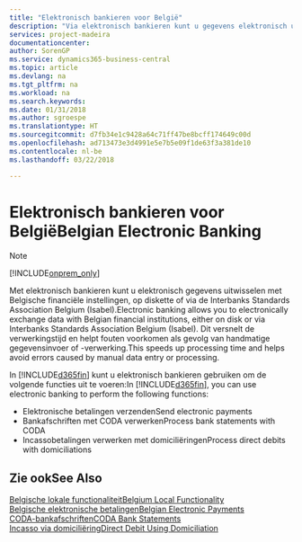 ```yaml
---
title: "Elektronisch bankieren voor België"
description: "Via elektronisch bankieren kunt u gegevens elektronisch uitwisselen met Belgische financiële instellingen. Gegevens kunnen per schijf of via een modem of Isabel (Interbanks Standards Association Belgium) worden uitgewisseld. Op deze manier profiteert u van een snellere verwerkingstijd en voorkomt u fouten als gevolg van handmatige gegevensinvoer of -verwerking."
services: project-madeira
documentationcenter: 
author: SorenGP
ms.service: dynamics365-business-central
ms.topic: article
ms.devlang: na
ms.tgt_pltfrm: na
ms.workload: na
ms.search.keywords: 
ms.date: 01/31/2018
ms.author: sgroespe
ms.translationtype: HT
ms.sourcegitcommit: d7fb34e1c9428a64c71ff47be8bcff174649c00d
ms.openlocfilehash: ad713473e3d4991e5e7b5e09f1de63f3a381de10
ms.contentlocale: nl-be
ms.lasthandoff: 03/22/2018

---
```

# <a name="belgian-electronic-banking"></a><span data-ttu-id="cb235-105">Elektronisch bankieren voor België</span><span class="sxs-lookup"><span data-stu-id="cb235-105">Belgian Electronic Banking</span></span>
> [!Note]
> [!INCLUDE[onprem_only](../../includes/onprem_only_md.md)]

<span data-ttu-id="cb235-106">Met elektronisch bankieren kunt u elektronisch gegevens uitwisselen met Belgische financiële instellingen, op diskette of via de Interbanks Standards Association Belgium (Isabel).</span><span class="sxs-lookup"><span data-stu-id="cb235-106">Electronic banking allows you to electronically exchange data with Belgian financial institutions, either on disk or via Interbanks Standards Association Belgium (Isabel).</span></span> <span data-ttu-id="cb235-107">Dit versnelt de verwerkingstijd en helpt fouten voorkomen als gevolg van handmatige gegevensinvoer of -verwerking.</span><span class="sxs-lookup"><span data-stu-id="cb235-107">This speeds up processing time and helps avoid errors caused by manual data entry or processing.</span></span>  

<span data-ttu-id="cb235-108">In [!INCLUDE[d365fin](../../includes/d365fin_md.md)] kunt u elektronisch bankieren gebruiken om de volgende functies uit te voeren:</span><span class="sxs-lookup"><span data-stu-id="cb235-108">In [!INCLUDE[d365fin](../../includes/d365fin_md.md)], you can use electronic banking to perform the following functions:</span></span>  

- <span data-ttu-id="cb235-109">Elektronische betalingen verzenden</span><span class="sxs-lookup"><span data-stu-id="cb235-109">Send electronic payments</span></span>  
- <span data-ttu-id="cb235-110">Bankafschriften met CODA verwerken</span><span class="sxs-lookup"><span data-stu-id="cb235-110">Process bank statements with CODA</span></span>  
- <span data-ttu-id="cb235-111">Incassobetalingen verwerken met domiciliëringen</span><span class="sxs-lookup"><span data-stu-id="cb235-111">Process direct debits with domiciliations</span></span>  

## <a name="see-also"></a><span data-ttu-id="cb235-112">Zie ook</span><span class="sxs-lookup"><span data-stu-id="cb235-112">See Also</span></span>  
[<span data-ttu-id="cb235-113">Belgische lokale functionaliteit</span><span class="sxs-lookup"><span data-stu-id="cb235-113">Belgium Local Functionality</span></span>](belgium-local-functionality.md)  
[<span data-ttu-id="cb235-114">Belgische elektronische betalingen</span><span class="sxs-lookup"><span data-stu-id="cb235-114">Belgian Electronic Payments</span></span>](belgian-electronic-payments.md)  
[<span data-ttu-id="cb235-115">CODA-bankafschriften</span><span class="sxs-lookup"><span data-stu-id="cb235-115">CODA Bank Statements</span></span>](coda-bank-statements.md)  
[<span data-ttu-id="cb235-116">Incasso via domiciliëring</span><span class="sxs-lookup"><span data-stu-id="cb235-116">Direct Debit Using Domiciliation</span></span>](direct-debit-using-domiciliation.md)

